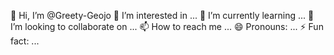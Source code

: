  👋 Hi, I’m @Greety-Geojo
 👀 I’m interested in ...
 🌱 I’m currently learning ...
 💞️ I’m looking to collaborate on ...
 📫 How to reach me ...
 😄 Pronouns: ...
 ⚡ Fun fact: ...

<!---
- 👋 Hi, I’m @Greety-Geojo
Greety-Geojo/Greety-Geojo is a ✨ special ✨ repository because its `README.md` (this file) appears on your GitHub profile.
You can click the Preview link to take a look at your changes.
--->
